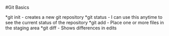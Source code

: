 #Git Basics

*git init - creates a new git repository
*git status - I can use this anytime to see the current status of the repository 
*git add - Place one or more files in the staging area
*git diff - Shows differences in edits
